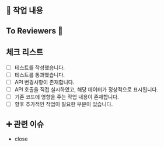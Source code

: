 ## 🔎 작업 내용


## To Reviewers 📢


## 체크 리스트
- [ ] 테스트를 작성했습니다.
- [ ] 테스트를 통과했습니다.
- [ ] API 변경사항이 존재합니다.
- [ ] API 호출을 직접 실시하였고, 해당 데이터가 정상적으로 표시됩니다.
- [ ] 기존 코드에 영향을 주는 작업 내용이 존재합니다.
- [ ] 향후 추가적인 작업이 필요한 부분이 있습니다.

## ➕ 관련 이슈
- close 